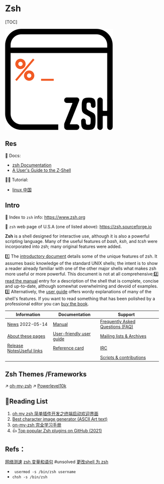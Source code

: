 # Zsh

[TOC]



![|200](../../../../../../Assets/Pics/color_vertical_icon.png)



## Res
📖 Docs:
+ [zsh Documentation](https://zsh.sourceforge.io/Doc/)
+ [A User's Guide to the Z-Shell](https://zsh.sourceforge.io/Guide/zshguide.html)

👨‍🏫  Tutorial:
+ [linux 中国](https://docs.microsoft.com/en-us/windows-server/administration/windows-commands/ping)



## Intro
🔗 Index to `zsh` info: https://www.zsh.org

🔗 `zsh` web page of U.S.A (one of listed above): https://zsh.sourceforge.io

**Zsh** is a shell designed for interactive use, although it is also a powerful scripting language. Many of the useful features of *bash*, *ksh*, and *tcsh* were incorporated into zsh; many original features were added.

1️⃣ The [introductory document](https://zsh.sourceforge.io/Intro/intro_toc.html) details some of the unique features of zsh. It assumes basic knowledge of the standard UNIX shells; the intent is to show a reader already familiar with one of the other major shells what makes zsh more useful or more powerful. This document is not at all comprehensive;2️⃣ [read the manual](https://zsh.sourceforge.io/Doc/) entry for a description of the shell that is complete, concise and up-to-date, although somewhat overwhelming and devoid of examples. 3️⃣ Alternatively, the [user guide](https://zsh.sourceforge.io/Guide/zshguide.html) offers wordy explanations of many of the shell's features. If you want to read something that has been polished by a professional editor you can [buy the book](https://www.amazon.com/exec/obidos/tg/detail/-/1590593766/).

| Information                                                  | Documentation                                                | Support                                                      |      |
| ------------------------------------------------------------ | ------------------------------------------------------------ | ------------------------------------------------------------ | ---- |
| [News](https://zsh.sourceforge.io/News/) 2022-05-14          | [Manual](https://zsh.sourceforge.io/Doc/)                    | [Frequently Asked Questions (FAQ)](https://zsh.sourceforge.io/FAQ/) |      |
| [About these pages](https://zsh.sourceforge.io/about.html)   | [User-friendly user guide](https://zsh.sourceforge.io/Guide/) | [Mailing lists & Archives](https://zsh.sourceforge.io/Arc/mlist.html) |      |
| [Release Notes](https://zsh.sourceforge.io/releases.html)[Useful links](https://zsh.sourceforge.io/links.html) | [Reference card](https://zsh.sourceforge.io/Refcard/)        | [IRC](https://zsh.sourceforge.io/Arc/irc.html)               |      |
|                                                              |                                                              | [Scripts & contributions](https://zsh.sourceforge.io/Contrib/) |      |



## Zsh Themes /Frameworks
↗ [oh-my-zsh](../../Shell%20Helper/Shell%20Themes/oh-my-zsh.md)
↗ [Powerlevel10k](../../Shell%20Helper/Shell%20Themes/Powerlevel10k.md)



## 🔗Reading List
1. [oh my zsh 简单插件开发之终端启动欢迎界面](https://blog.isuoge.com/a/oh-my-zsh-jian-dan-cha-jian-kai-fa-zhi-zhong-duan-.html)
2. [Best character image generator (ASCII Art text)](https://www.reddit.com/r/rpg/comments/nzmv4c/best_character_image_generator/)
3. [on-my-zsh 完全学习手册](https://blog.csdn.net/JENREY/article/details/118600067)
4. 👍 [Top popular Zsh plugins on GitHub (2021)](https://safjan.com/top-popular-zsh-plugins-on-github-2021/)





## Refs：

[网络测速](https://juejin.cn/post/6844904152108105742)
[zsh 变量和语句](https://kennethfan.github.io/2017/09/20/zsh-变量和语句/) #unsolved 
[更改shell 为 zsh](https://blog.csdn.net/weixin_40002692/article/details/116994108)

- ` usermod -s /bin/zsh username`
- `chsh -s /bin/zsh`

